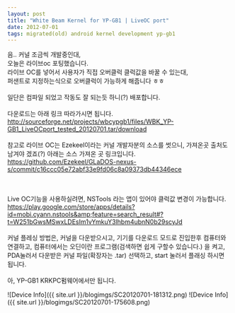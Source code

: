 ```yaml
---
layout: post
title: "White Beam Kernel for YP-GB1 | LiveOC port"
date: 2012-07-01
tags: migrated(old) android kernel development yp-gb1
---
```


음.. 커널 조금씩 개발중인대,<br>
오늘은 라이브oc 포팅했습니다.<br>
라이브 OC를 넣어서 사용자가 직접 오버클럭 클럭값을 바꿀 수 있는대,<br>
퍼샌트로 지정하는식으로 오버클럭이 가능하게 해줍니다 ㅎㅎ<br>
<br>
일단은 컴파일 되었고 작동도 잘 되는듯 하니(?) 배포합니다.<br>
<br>
다운로드는 아래 링크 따라가시면 됩니다.<br>
http://sourceforge.net/projects/wbcypgb1/files/WBK_YP-GB1_LiveOCport_tested_20120701.tar/download<br>
<br>
참고로 라이브 OC는 Ezekeel이라는 커널 개발자분의 소스를 썻으니, 가져온곳 출처도 남겨야 겠죠(?) 아래는 소스 가져온 곳 링크입니다.<br>
https://github.com/Ezekeel/GLaDOS-nexus-s/commit/c16ccc05e72abf33e9fd06c8a09373db44346ece<br>
<br><br>

Live OC기능을 사용하실려면, NSTools 라는 앱이 있어야 클럭값 변경이 가능합니다.<br>
https://play.google.com/store/apps/details?id=mobi.cyann.nstools&amp;feature=search_result#?t=W251bGwsMSwxLDEsIm1vYmkuY3lhbm4ubnN0b29scyJd<br>
<br>
커널 플레싱 방법은, 커널을 다운받으시고, 기기를 다운로드 모드로 진입한후 컴퓨터와 연결하고, 컴퓨터에서는 오딘이란 프로그램(검색하면 쉽게 구할수 있습니다.) 을 켜고, PDA눌러서 다운받은 커널 파일(확장자는 .tar) 선택하고, start 눌러서 플래싱 하시면 됩니다.
<br><br>
아, YP-GB1 KRKPC펌웨어에서만 됩니다.<br>

![Device Info]({{ site.url }}/blogimgs/SC20120701-181312.png)
![Device Info]({{ site.url }}/blogimgs/SC20120701-175608.png)
